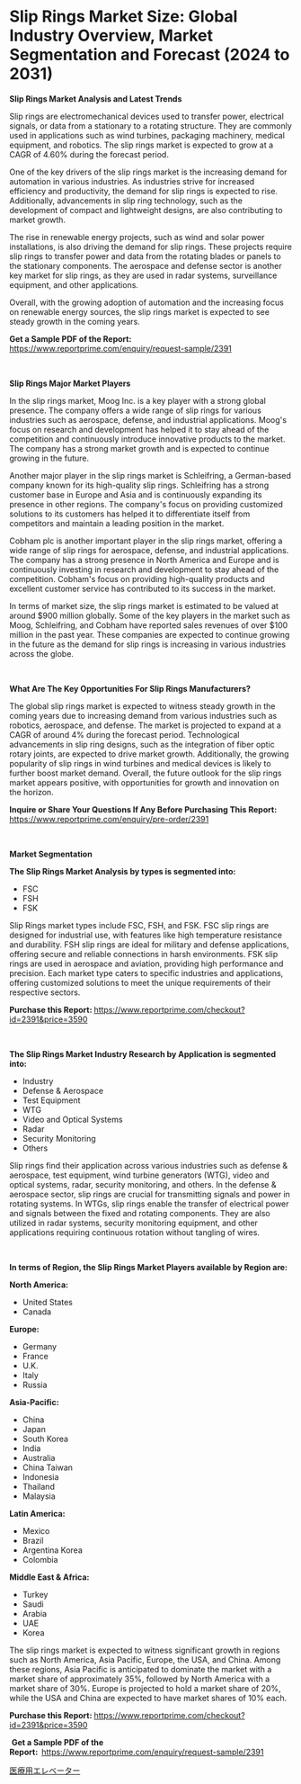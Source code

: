 <p><h1>Slip Rings Market Size: Global Industry Overview, Market Segmentation and Forecast (2024 to 2031)</h1></p><p><strong>Slip Rings Market Analysis and Latest Trends</strong></p>
<p><p>Slip rings are electromechanical devices used to transfer power, electrical signals, or data from a stationary to a rotating structure. They are commonly used in applications such as wind turbines, packaging machinery, medical equipment, and robotics. The slip rings market is expected to grow at a CAGR of 4.60% during the forecast period.</p><p>One of the key drivers of the slip rings market is the increasing demand for automation in various industries. As industries strive for increased efficiency and productivity, the demand for slip rings is expected to rise. Additionally, advancements in slip ring technology, such as the development of compact and lightweight designs, are also contributing to market growth.</p><p>The rise in renewable energy projects, such as wind and solar power installations, is also driving the demand for slip rings. These projects require slip rings to transfer power and data from the rotating blades or panels to the stationary components. The aerospace and defense sector is another key market for slip rings, as they are used in radar systems, surveillance equipment, and other applications.</p><p>Overall, with the growing adoption of automation and the increasing focus on renewable energy sources, the slip rings market is expected to see steady growth in the coming years.</p></p>
<p><strong>Get a Sample PDF of the Report:&nbsp;</strong> <a href="https://www.reportprime.com/enquiry/request-sample/2391">https://www.reportprime.com/enquiry/request-sample/2391</a></p>
<p>&nbsp;</p>
<p><strong>Slip Rings Major Market Players</strong></p>
<p><p>In the slip rings market, Moog Inc. is a key player with a strong global presence. The company offers a wide range of slip rings for various industries such as aerospace, defense, and industrial applications. Moog's focus on research and development has helped it to stay ahead of the competition and continuously introduce innovative products to the market. The company has a strong market growth and is expected to continue growing in the future.</p><p>Another major player in the slip rings market is Schleifring, a German-based company known for its high-quality slip rings. Schleifring has a strong customer base in Europe and Asia and is continuously expanding its presence in other regions. The company's focus on providing customized solutions to its customers has helped it to differentiate itself from competitors and maintain a leading position in the market.</p><p>Cobham plc is another important player in the slip rings market, offering a wide range of slip rings for aerospace, defense, and industrial applications. The company has a strong presence in North America and Europe and is continuously investing in research and development to stay ahead of the competition. Cobham's focus on providing high-quality products and excellent customer service has contributed to its success in the market.</p><p>In terms of market size, the slip rings market is estimated to be valued at around $900 million globally. Some of the key players in the market such as Moog, Schleifring, and Cobham have reported sales revenues of over $100 million in the past year. These companies are expected to continue growing in the future as the demand for slip rings is increasing in various industries across the globe.</p></p>
<p>&nbsp;</p>
<p><strong>What Are The Key Opportunities For Slip Rings Manufacturers?</strong></p>
<p><p>The global slip rings market is expected to witness steady growth in the coming years due to increasing demand from various industries such as robotics, aerospace, and defense. The market is projected to expand at a CAGR of around 4% during the forecast period. Technological advancements in slip ring designs, such as the integration of fiber optic rotary joints, are expected to drive market growth. Additionally, the growing popularity of slip rings in wind turbines and medical devices is likely to further boost market demand. Overall, the future outlook for the slip rings market appears positive, with opportunities for growth and innovation on the horizon.</p></p>
<p><strong>Inquire or Share Your Questions If Any Before Purchasing This Report:</strong> <a href="https://www.reportprime.com/enquiry/pre-order/2391">https://www.reportprime.com/enquiry/pre-order/2391</a></p>
<p>&nbsp;</p>
<p><strong>Market Segmentation</strong></p>
<p><strong>The Slip Rings Market Analysis by types is segmented into:</strong></p>
<p><ul><li>FSC</li><li>FSH</li><li>FSK</li></ul></p>
<p><p>Slip Rings market types include FSC, FSH, and FSK. FSC slip rings are designed for industrial use, with features like high temperature resistance and durability. FSH slip rings are ideal for military and defense applications, offering secure and reliable connections in harsh environments. FSK slip rings are used in aerospace and aviation, providing high performance and precision. Each market type caters to specific industries and applications, offering customized solutions to meet the unique requirements of their respective sectors.</p></p>
<p><strong>Purchase this Report:&nbsp;</strong><a href="https://www.reportprime.com/checkout?id=2391&price=3590">https://www.reportprime.com/checkout?id=2391&price=3590</a></p>
<p>&nbsp;</p>
<p><strong>The Slip Rings Market Industry Research by Application is segmented into:</strong></p>
<p><ul><li>Industry</li><li>Defense & Aerospace</li><li>Test Equipment</li><li>WTG</li><li>Video and Optical Systems</li><li>Radar</li><li>Security Monitoring</li><li>Others</li></ul></p>
<p><p>Slip rings find their application across various industries such as defense & aerospace, test equipment, wind turbine generators (WTG), video and optical systems, radar, security monitoring, and others. In the defense & aerospace sector, slip rings are crucial for transmitting signals and power in rotating systems. In WTGs, slip rings enable the transfer of electrical power and signals between the fixed and rotating components. They are also utilized in radar systems, security monitoring equipment, and other applications requiring continuous rotation without tangling of wires.</p></p>
<p>&nbsp;</p>
<p><strong>In terms of Region, the Slip Rings Market Players available by Region are:</strong></p>
<p>
    <p> <strong> North America: </strong>
        <ul>
            <li>United States</li>
            <li>Canada</li>
        </ul>
        </p> 
    <p> <strong> Europe: </strong>
        <ul>
            <li>Germany</li>
            <li>France</li>
            <li>U.K.</li>
            <li>Italy</li>
            <li>Russia</li>
        </ul>
        </p> 
    <p> <strong> Asia-Pacific: </strong>
        <ul>
            <li>China</li>
            <li>Japan</li>
            <li>South Korea</li>
            <li>India</li>
            <li>Australia</li>
            <li>China Taiwan</li>
            <li>Indonesia</li>
            <li>Thailand</li>
            <li>Malaysia</li>
        </ul>
        </p> 
    <p> <strong> Latin America: </strong>
        <ul>
            <li>Mexico</li>
            <li>Brazil</li>
            <li>Argentina Korea</li>
            <li>Colombia</li>
        </ul>
        </p> 
    <p> <strong> Middle East & Africa: </strong>
        <ul>
            <li>Turkey</li>
            <li>Saudi</li>
            <li>Arabia</li>
            <li>UAE</li>
            <li>Korea</li>
        </ul>
    </p>
    </p>
<p><p>The slip rings market is expected to witness significant growth in regions such as North America, Asia Pacific, Europe, the USA, and China. Among these regions, Asia Pacific is anticipated to dominate the market with a market share of approximately 35%, followed by North America with a market share of 30%. Europe is projected to hold a market share of 20%, while the USA and China are expected to have market shares of 10% each.</p></p>
<p><strong>Purchase this Report: </strong><a href="https://www.reportprime.com/checkout?id=2391&price=3590">https://www.reportprime.com/checkout?id=2391&price=3590</a></p>
<p>&nbsp;<strong>Get a Sample PDF of the Report:&nbsp;&nbsp;</strong><a href="https://www.reportprime.com/enquiry/request-sample/2391">https://www.reportprime.com/enquiry/request-sample/2391</a></p>
<p><strong></strong></p>
<p><p><a href="https://github.com/lababdou/Market-Research-Report-List-3/blob/main/124865111471.md">医療用エレベーター</a></p></p>